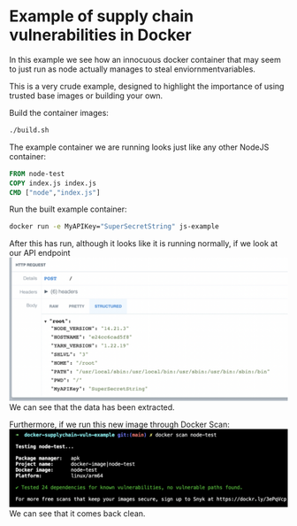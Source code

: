 # Example of supply chain vulnerabilities  in Docker

In this example we see how an innocuous docker container that may seem to just run as node actually manages to steal enviornmentvariables.

This is a very crude example, designed to highlight the importance of using trusted base images or building your own.

Build the container images:
```bash
./build.sh
```

The example container we are running looks just like any other NodeJS container:
```Dockerfile
FROM node-test
COPY index.js index.js
CMD ["node","index.js"]
```

Run the built example container:
```bash
docker run -e MyAPIKey="SuperSecretString" js-example
```

After this has run, although it looks like it is running normally, if we look at our API endpoint
![Example showing extracted environment variables](./img/post.png)
We can see that the data has been extracted.

Furthermore, if we run this new image through Docker Scan:
![Docker scan coming bakc clean](./img/docker_scan.png)
We can see that it comes back clean.